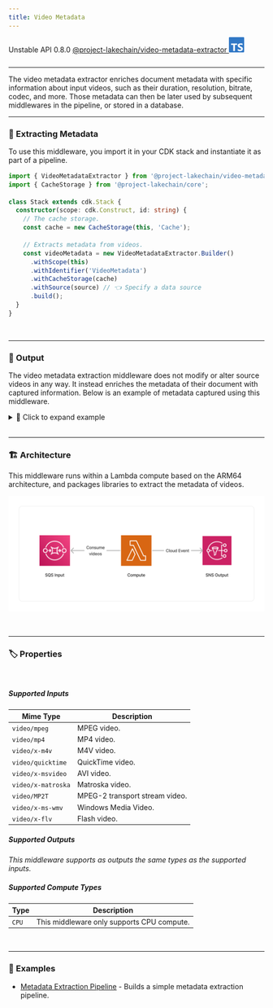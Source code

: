 ```yaml
---
title: Video Metadata
---
```


<span title="Label: Pro" data-view-component="true" class="Label Label--api text-uppercase">
  Unstable API
</span>
<span title="Label: Pro" data-view-component="true" class="Label Label--version text-uppercase">
  0.8.0
</span>
<span title="Label: Pro" data-view-component="true" class="Label Label--package">
  <a target="_blank" href="https://www.npmjs.com/package/@project-lakechain/video-metadata-extractor">
    @project-lakechain/video-metadata-extractor
  </a>
</span>
<span class="language-icon">
  <svg role="img" viewBox="0 0 24 24" width="30" xmlns="http://www.w3.org/2000/svg" style="fill: #3178C6;"><title>TypeScript</title><path d="M1.125 0C.502 0 0 .502 0 1.125v21.75C0 23.498.502 24 1.125 24h21.75c.623 0 1.125-.502 1.125-1.125V1.125C24 .502 23.498 0 22.875 0zm17.363 9.75c.612 0 1.154.037 1.627.111a6.38 6.38 0 0 1 1.306.34v2.458a3.95 3.95 0 0 0-.643-.361 5.093 5.093 0 0 0-.717-.26 5.453 5.453 0 0 0-1.426-.2c-.3 0-.573.028-.819.086a2.1 2.1 0 0 0-.623.242c-.17.104-.3.229-.393.374a.888.888 0 0 0-.14.49c0 .196.053.373.156.529.104.156.252.304.443.444s.423.276.696.41c.273.135.582.274.926.416.47.197.892.407 1.266.628.374.222.695.473.963.753.268.279.472.598.614.957.142.359.214.776.214 1.253 0 .657-.125 1.21-.373 1.656a3.033 3.033 0 0 1-1.012 1.085 4.38 4.38 0 0 1-1.487.596c-.566.12-1.163.18-1.79.18a9.916 9.916 0 0 1-1.84-.164 5.544 5.544 0 0 1-1.512-.493v-2.63a5.033 5.033 0 0 0 3.237 1.2c.333 0 .624-.03.872-.09.249-.06.456-.144.623-.25.166-.108.29-.234.373-.38a1.023 1.023 0 0 0-.074-1.089 2.12 2.12 0 0 0-.537-.5 5.597 5.597 0 0 0-.807-.444 27.72 27.72 0 0 0-1.007-.436c-.918-.383-1.602-.852-2.053-1.405-.45-.553-.676-1.222-.676-2.005 0-.614.123-1.141.369-1.582.246-.441.58-.804 1.004-1.089a4.494 4.494 0 0 1 1.47-.629 7.536 7.536 0 0 1 1.77-.201zm-15.113.188h9.563v2.166H9.506v9.646H6.789v-9.646H3.375z"/></svg>
</span>
<div style="margin-top: 26px"></div>

---

The video metadata extractor enriches document metadata with specific information about input videos, such as their duration, resolution, bitrate, codec, and more. Those metadata can then be later used by subsequent middlewares in the pipeline, or stored in a database.

---

### 🎥 Extracting Metadata

To use this middleware, you import it in your CDK stack and instantiate it as part of a pipeline.

```typescript
import { VideoMetadataExtractor } from '@project-lakechain/video-metadata-extractor';
import { CacheStorage } from '@project-lakechain/core';

class Stack extends cdk.Stack {
  constructor(scope: cdk.Construct, id: string) {
    // The cache storage.
    const cache = new CacheStorage(this, 'Cache');
    
    // Extracts metadata from videos.
    const videoMetadata = new VideoMetadataExtractor.Builder()
      .withScope(this)
      .withIdentifier('VideoMetadata')
      .withCacheStorage(cache)
      .withSource(source) // 👈 Specify a data source
      .build();
  }
}
```

<br>

---

### 📄 Output

The video metadata extraction middleware does not modify or alter source videos in any way. It instead enriches the metadata of their document with captured information. Below is an example of metadata captured using this middleware.

<details>
  <summary>💁 Click to expand example</summary>

  ```json
  {
    "specversion": "1.0",
    "id": "1780d5de-fd6f-4530-98d7-82ebee85ea39",
    "type": "document-created",
    "time": "2023-10-22T13:19:10.657Z",
    "data": {
        "chainId": "6ebf76e4-f70c-440c-98f9-3e3e7eb34c79",
        "source": {
            "url": "s3://bucket/video.mp4",
            "type": "video/mp4",
            "size": 2453282,
            "etag": "1243cbd6cf145453c8b5519a2ada4779"
        },
        "document": {
            "url": "s3://bucket/video.mp4",
            "type": "video/mp4",
            "size": 2453282,
            "etag": "1243cbd6cf145453c8b5519a2ada4779"
        },
        "metadata": {
          "properties": {
            "kind": "image",
            "attrs": {
              "fps": 30,
              "resolution": {
                "width": 1280,
                "height": 720
              },
              "codec": "h264",
              "audioTracks": [{
                "codec": "aac",
                "bitrate": 128000,
                "channels": 2,
                "sampleRate": 48000
              }]
            }
          }
        },
        "callStack": []
    }
  }
  ```

</details>

<br>

---

### 🏗️ Architecture

This middleware runs within a Lambda compute based on the ARM64 architecture, and packages libraries to extract the metadata of videos.

![Architecture](../../../assets/video-metadata-extractor-architecture.png)

<br>

---

### 🏷️ Properties

<br>

##### Supported Inputs

|  Mime Type  | Description |
| ----------- | ----------- |
| `video/mpeg` | MPEG video. |
| `video/mp4` | MP4 video. |
| `video/x-m4v` | M4V video. |
| `video/quicktime` | QuickTime video. |
| `video/x-msvideo` | AVI video. |
| `video/x-matroska` | Matroska video. |
| `video/MP2T` | MPEG-2 transport stream video. |
| `video/x-ms-wmv` | Windows Media Video. |
| `video/x-flv` | Flash video. |

##### Supported Outputs

*This middleware supports as outputs the same types as the supported inputs.*

##### Supported Compute Types

| Type  | Description |
| ----- | ----------- |
| `CPU` | This middleware only supports CPU compute. |

<br>

---

### 📖 Examples

- [Metadata Extraction Pipeline](https://github.com/awslabs/project-lakechain/tree/main/examples/simple-pipelines/data-extraction-pipelines/metadata-extraction-pipeline) - Builds a simple metadata extraction pipeline.

